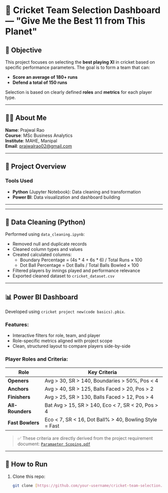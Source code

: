 # 🏏 Cricket Team Selection Dashboard — "Give Me the Best 11 from This Planet"

## 📌 Objective

This project focuses on selecting the **best playing XI** in cricket based on specific performance parameters. The goal is to form a team that can:

- **Score an average of 180+ runs**
- **Defend a total of 150 runs**

Selection is based on clearly defined **roles** and **metrics** for each player type.

---

## 👨‍💻 About Me

**Name**: Prajwal Rao  
**Course**: MSc Business Analytics  
**Institute**: MAHE, Manipal  
**Email**: prajwalrao02@gmail.com

---

## 🧠 Project Overview

### Tools Used
- **Python** (Jupyter Notebook): Data cleaning and transformation
- **Power BI**: Data visualization and dashboard building

---


---

## 🧼 Data Cleaning (Python)

Performed using `data_cleaning.ipynb`:

- Removed null and duplicate records
- Cleaned column types and values
- Created calculated columns:
  - Boundary Percentage = (4s * 4 + 6s * 6) / Total Runs × 100
  - Dot Ball Percentage = Dot Balls / Total Balls Bowled × 100
- Filtered players by innings played and performance relevance
- Exported cleaned dataset to `cricket_dataset.csv`

---

## 📊 Power BI Dashboard

Developed using `cricket project new(code basics).pbix`.

### Features:
- Interactive filters for role, team, and player
- Role-specific metrics aligned with project scope
- Clean, structured layout to compare players side-by-side

### Player Roles and Criteria:
| Role                  | Key Criteria |
|-----------------------|--------------|
| **Openers**           | Avg > 30, SR > 140, Boundaries > 50%, Pos < 4 |
| **Anchors**           | Avg > 40, SR > 125, Balls Faced > 20, Pos > 2 |
| **Finishers**         | Avg > 25, SR > 130, Balls Faced > 12, Pos > 4 |
| **All-Rounders**      | Bat Avg > 15, SR > 140, Eco < 7, SR < 20, Pos > 4 |
| **Fast Bowlers**      | Eco < 7, SR < 16, Dot Ball% > 40, Bowling Style = Fast |

> ✅ These criteria are directly derived from the project requirement document: [`Paramaeter Scoping.pdf`](./Paramaeter%20Scoping.pdf)

---

## 🚀 How to Run

1. Clone this repo:
   ```bash
   git clone [https://github.com/your-username/cricket-team-selection.git](https://github.com/Raoprajwal/cricket-power-bi/edit/main/README.md)
   


